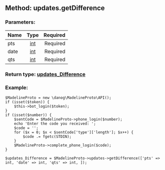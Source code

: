 ## Method: updates.getDifference  

### Parameters:

| Name     |    Type       | Required |
|----------|:-------------:|---------:|
|pts|[int](../types/int.md) | Required|
|date|[int](../types/int.md) | Required|
|qts|[int](../types/int.md) | Required|


### Return type: [updates\_Difference](../types/updates\_Difference.md)

### Example:


```
$MadelineProto = new \danog\MadelineProto\API();
if (isset($token)) {
    $this->bot_login($token);
}
if (isset($number)) {
    $sentCode = $MadelineProto->phone_login($number);
    echo 'Enter the code you received: ';
    $code = '';
    for ($x = 0; $x < $sentCode['type']['length']; $x++) {
        $code .= fgetc(STDIN);
    }
    $MadelineProto->complete_phone_login($code);
}

$updates_Difference = $MadelineProto->updates->getDifference(['pts' => int, 'date' => int, 'qts' => int, ]);
```